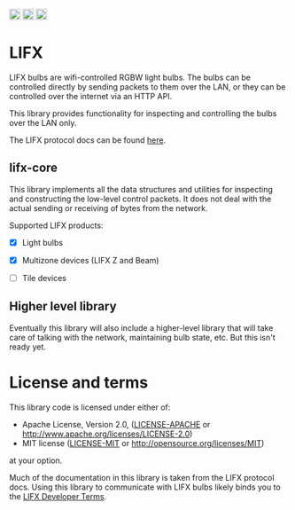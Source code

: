 [<img alt="github" src="https://img.shields.io/badge/github-eminence/lifx-8da0cb?style=for-the-badge&labelColor=555555&logo=github" height="20">](https://github.com/eminence/lifx)
[<img alt="crates.io" src="https://img.shields.io/crates/v/lifx-core.svg?style=for-the-badge&color=fc8d62&logo=rust" height="20">](https://crates.io/crates/lifx-core)
[<img alt="docs.rs" src="https://img.shields.io/badge/docs.rs-lifx--core-66c2a5?style=for-the-badge&labelColor=555555&logoColor=white" height="20">](https://docs.rs/lifx-core)



LIFX
====

LIFX bulbs are wifi-controlled RGBW light bulbs.  The bulbs can be controlled directly
by sending packets to them over the LAN, or they can be controlled over the internet
via an HTTP API.

This library provides functionality for inspecting and controlling the bulbs over the
LAN only.

The LIFX protocol docs can be found [here](https://lan.developer.lifx.com/).

lifx-core
---------

This library implements all the data structures and utilities for inspecting and
constructing the low-level control packets.  It does not deal with the actual sending
or receiving of bytes from the network.

Supported LIFX products:

- [x] Light bulbs
- [x] Multizone devices (LIFX Z and Beam)
- [ ] Tile devices





Higher level library
--------------------

Eventually this library will also include a higher-level library that will take care
of talking with the network, maintaining bulb state, etc.  But this isn't ready yet.



License and terms
=================

This library code is licensed under either of:

 * Apache License, Version 2.0, ([LICENSE-APACHE](LICENSE-APACHE) or http://www.apache.org/licenses/LICENSE-2.0)
 * MIT license ([LICENSE-MIT](LICENSE-MIT) or http://opensource.org/licenses/MIT)

at your option.

Much of the documentation in this library is taken from the LIFX protocol docs.
Using this library to communicate with LIFX bulbs likely binds you to the
[LIFX Developer Terms](https://www.lifx.com/pages/developer-terms-of-use).